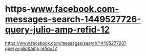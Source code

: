 # https-www.facebook.com-messages-search-1449527726-query-julio-amp-refid-12
https://www.facebook.com/messages/search/1449527726?query=julio&amp;refid=12
